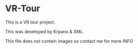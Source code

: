 # VR-Tour

This is a VR tour project. 

This was developed by Krpano & XML.

This file does not contain images so contact me for more INFO

